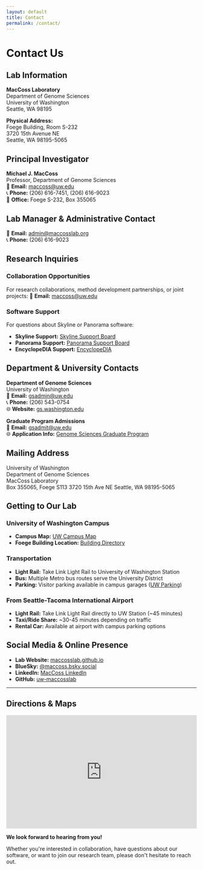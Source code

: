 ```yaml
---
layout: default
title: Contact
permalink: /contact/
---
```


# Contact Us

## Lab Information

**MacCoss Laboratory**  
Department of Genome Sciences  
University of Washington  
Seattle, WA 98195

**Physical Address:**  
Foege Building, Room S-232  
3720 15th Avenue NE  
Seattle, WA 98195-5065

## Principal Investigator

**Michael J. MacCoss**  
Professor, Department of Genome Sciences  
📧 **Email:** maccoss@uw.edu  
📞 **Phone:** (206) 616-7451, (206) 616-9023  
🏢 **Office:** Foege S-232, Box 355065

## Lab Manager & Administrative Contact

📧 **Email:** admin@maccosslab.org  
📞 **Phone:** (206) 616-9023

## Research Inquiries

### Collaboration Opportunities
For research collaborations, method development partnerships, or joint projects:
📧 **Email:** maccoss@uw.edu

### Software Support
For questions about Skyline or Panorama software:
- **Skyline Support:** [Skyline Support Board](https://skyline.ms/project/home/support/begin.view)
- **Panorama Support:** [Panorama Support Board](https://panoramaweb.org/home/support/project-begin.view)
- **EncyclopeDIA Support:** [EncyclopeDIA](https://bitbucket.org/searleb/encyclopedia/wiki/Home)


## Department & University Contacts

**Department of Genome Sciences**  
University of Washington  
📧 **Email:** gsadmin@uw.edu  
📞 **Phone:** (206) 543-0754  
🌐 **Website:** [gs.washington.edu](https://www.gs.washington.edu)

**Graduate Program Admissions**  
📧 **Email:** gsadmit@uw.edu  
🌐 **Application Info:** [Genome Sciences Graduate Program](https://www.gs.washington.edu/academics/gradprogram/)

## Mailing Address

University of Washington  
Department of Genome Sciences  
MacCoss Laboratory  
Box 355065, Foege S113
3720 15th Ave NE
Seattle, WA 98195-5065

## Getting to Our Lab

### University of Washington Campus
- **Campus Map:** [UW Campus Map](https://www.washington.edu/maps/)
- **Foege Building Location:** [Building Directory](https://www.washington.edu/maps/?foege)

### Transportation
- **Light Rail:** Take Link Light Rail to University of Washington Station
- **Bus:** Multiple Metro bus routes serve the University District
- **Parking:** Visitor parking available in campus garages ([UW Parking](https://transportation.uw.edu/park))

### From Seattle-Tacoma International Airport
- **Light Rail:** Take Link Light Rail directly to UW Station (~45 minutes)
- **Taxi/Ride Share:** ~30-45 minutes depending on traffic
- **Rental Car:** Available at airport with campus parking options

## Social Media & Online Presence

- **Lab Website:** [maccosslab.github.io](https://maccosslab.github.io)
- **BlueSky:** [@maccoss.bsky.social](https://bsky.app/profile/maccoss.bsky.social)
- **LinkedIn:** [MacCoss LinkedIn](https://www.linkedin.com/in/maccoss/)
- **GitHub:** [uw-maccosslab](https://github.com/uw-maccosslab)

---

## Directions & Maps

<div class="contact-map">
  <iframe src="https://maps.app.goo.gl/uWWBjjGkxD63SDeh8" width="100%" height="300" style="border:0;" allowfullscreen="" loading="lazy"></iframe>
</div>

**We look forward to hearing from you!**

Whether you're interested in collaboration, have questions about our software, or want to join our research team, please don't hesitate to reach out.